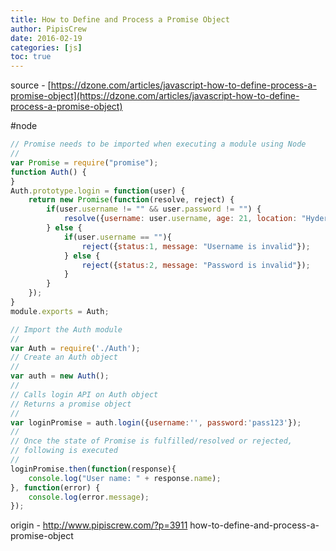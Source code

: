 ```yaml
---
title: How to Define and Process a Promise Object
author: PipisCrew
date: 2016-02-19
categories: [js]
toc: true
---
```


source - [https://dzone.com/articles/javascript-how-to-define-process-a-promise-object](https://dzone.com/articles/javascript-how-to-define-process-a-promise-object)

#node

```js
// Promise needs to be imported when executing a module using Node
//
var Promise = require("promise");
function Auth() {
}
Auth.prototype.login = function(user) {
    return new Promise(function(resolve, reject) {
        if(user.username != "" && user.password != "") {
            resolve({username: user.username, age: 21, location: "Hyderabad", firstname: "Raju", lastname: "Mastana"});
        } else {
            if(user.username == ""){
                reject({status:1, message: "Username is invalid"});
            } else {
                reject({status:2, message: "Password is invalid"});
            }
        }
    });
}
module.exports = Auth;

// Import the Auth module
//
var Auth = require('./Auth');
// Create an Auth object
//
var auth = new Auth();
//
// Calls login API on Auth object
// Returns a promise object
//
var loginPromise = auth.login({username:'', password:'pass123'});
//
// Once the state of Promise is fulfilled/resolved or rejected,
// following is executed
//
loginPromise.then(function(response){
    console.log("User name: " + response.name);
}, function(error) {
    console.log(error.message);
});
```

origin - http://www.pipiscrew.com/?p=3911 how-to-define-and-process-a-promise-object